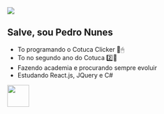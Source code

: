 <img src="sexo">

## Salve, sou Pedro Nunes

- To programando o Cotuca Clicker 🍪🖱
- To no segundo ano do Cotuca 2️⃣🙏
- Fazendo academia e procurando sempre evoluir
- Estudando React.js, JQuery e C#

<img src="https://github.com/Bey0ndzin/Bey0ndzin/gojoBanner.gif" width="50">
